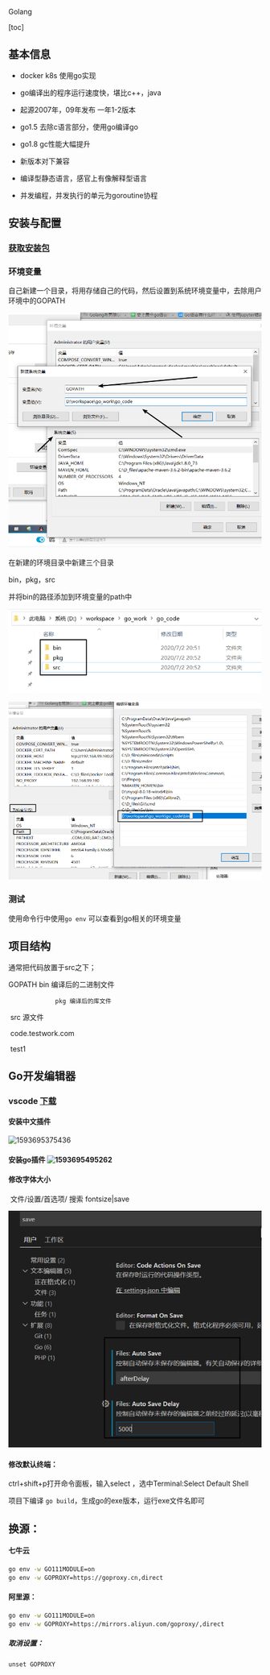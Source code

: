 Golang

[toc]

## 基本信息

+ docker k8s 使用go实现

+ go编译出的程序运行速度快，堪比c++，java

+ 起源2007年，09年发布 一年1-2版本

+ go1.5 去除c语言部分，使用go编译go

+ go1.8 gc性能大幅提升

+ 新版本对下兼容

+ 编译型静态语言，感官上有像解释型语言

+ 并发编程，并发执行的单元为goroutine协程

  

## 安装与配置

### [获取安装包](https://golang.google.cn/dl/)

### 环境变量

自己新建一个目录，将用存储自己的代码，然后设置到系统环境变量中，去除用户环境中的GOPATH

![1593694222482](.\001.assets\1593694222482.png)

在新建的环境目录中新建三个目录

bin，pkg，src

并将bin的路径添加到环境变量的path中

![1593694366846](.\001.assets\1593694366846.png)

![1593694472464](.\001.assets\1593694472464.png)



### 测试

使用命令行中使用``go env`` 可以查看到go相关的环境变量

## 项目结构

通常把代码放置于src之下；

GOPATH   bin  编译后的二进制文件

 				 pkg 编译后的库文件

​				  src  源文件

​							code.testwork.com

​									test1

## Go开发编辑器

### vscode [下载](https://vscode.en.softonic.com/)

#### 安装中文插件

![1593695375436](D:\workspace\go_work\go_note\001.assets\1593695375436.png)

#### 安装go插件		![1593695495262](D:\workspace\go_work\go_note\001.assets\1593695495262.png)



#### 修改字体大小

​			文件/设置/首选项/  搜索 fontsize|save

![1593695879588](.\001.assets\1593695879588.png)



#### 修改默认终端：

 ctrl+shift+p打开命令面板，输入select ，选中Terminal:Select Default Shell 

项目下编译 ``go build``，生成go的exe版本，运行exe文件名即可

## 换源：

#### 七牛云

```bash
go env -w GO111MODULE=on
go env -w GOPROXY=https://goproxy.cn,direct
```

#### 阿里源：

```bash
go env -w GO111MODULE=on
go env -w GOPROXY=https://mirrors.aliyun.com/goproxy/,direct
```

##### 取消设置：

```
unset GOPROXY
```

